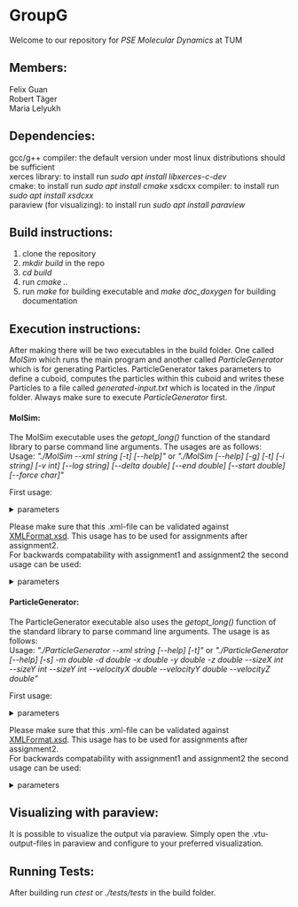 # GroupG

Welcome to our repository for *PSE Molecular Dynamics* at TUM  

## Members:

Felix Guan  
Robert Täger  
Maria Lelyukh  

## Dependencies: 

gcc/g++ compiler: the default version under most linux distributions should be sufficient  
xerces library: to install run *sudo apt install libxerces-c-dev*  
cmake: to install run *sudo apt install cmake*
xsdcxx compiler: to install run *sudo apt install xsdcxx*  
paraview (for visualizing): to install run *sudo apt install paraview*  

## Build instructions:

1. clone the repository  
2. *mkdir build* in the repo  
3. *cd build*  
4. run *cmake ..*  
5. run *make* for building executable and *make doc_doxygen* for building documentation  

## Execution instructions:
After making there will be two executables in the build folder. One called *MolSim* which runs the main program and another called *ParticleGenerator* which is for generating Particles. ParticleGenerator takes parameters to define a cuboid, computes the particles within this cuboid and writes these Particles to a file called *generated-input.txt* which is located in the */input* folder. Always make sure to execute *ParticleGenerator* first.  

#### MolSim:
The MolSim executable uses the *getopt_long()* function of the standard library to parse command line arguments. The usages are as follows:  
Usage: *"./MolSim --xml string [-t] [--help]"* or *"./MolSim [--help] [-g] [-t] [-i string] [-v int] [--log string] [--delta double] [--end double] [--start double] [--force char]"*  

First usage:  
<details>
<summary> parameters </summary>
*"--xml string"*: **mandatory** Give the path to the .xml-file to be used for parameter parsing.  
*"--help"*: **optional** If set a usage message is logged and program terminates.  
*"-t"*: **optional** If set the program execution time will be measured. Measurement takes place with no vtk-output and no logging.  

Example: ./MolSim --xml ../input/Assignment2.xml  
</details>  

Please make sure that this .xml-file can be validated against [XMLFormat.xsd](/src/io/input/XMLFormat.xsd). This usage has to be used for assignments after assignment2.  
For backwards compatability with assignment1 and assignment2 the second usage can be used:  
<details>
<summary> parameters </summary>
*"--help"*: **optional** If set a usage message is logged and program terminates.  
*"-g"*: **optional** If set the program uses the *"generated-input.txt"* file in the */input* folder.  
*"-t"*: **optional** If set the program execution time will be measured. Measurement takes place with no vtk-output and no logging.  
*"-i string"*: **optional** Defines the path of the input file.  
*"-v int"*: **optional** Defines the iterations of output. For example if the argument is *100*, every 100th iteration a output will be generated.  
*"--log string"*: **optional** Defines the loglevel of the program. *"OFF"*, *"ERROR"*, *"WARN"*, *"INFO"*, *"DEBUG"* and *"TRACE"* are valid arguments.  
*"--delta double"*: **optional** Defines the time-step of computing.  
*"--end double"*: **optional** Defines the end-time of computing.  
*"--force char"*: **madatory** Either *'l* or *'g'* can be parsed as argument. If *'l'* then Lennard-Jones Force is used for computing. If *'g'* then Gravitaitonal Force is used for computing.  

**NOTICE**: For all optional command line options that take an argument there are default values if not specified by user via command line.   
If both *"-i string"* and *"-g"* are set both the *"generated-input.txt"* and the file at the path provided in *string* are used (i.e. the particles from both files will be used). The particles from the file at the path provided at *string* will also be written to *"generated-input.txt"*.  
If none of both are set the *"eingabe-sonne.txt"* file at path */input* is used.  

Example: ./MolSim -g --force l --delta 0.0002 --end 5  
</details>  


#### ParticleGenerator:
The ParticleGenerator executable also uses the *getopt_long()* function of the standard library to parse command line arguments. The usage is as follows:  
Usage: *"./ParticleGenerator --xml string [--help] [-t]"* or *"./ParticleGenerator [--help] [-s] -m double -d double -x double -y double -z double --sizeX int --sizeY int --sizeY int --velocityX double --velocityY double --velocityZ double"*

First usage:  
<details>
<summary> parameters </summary>
*"--xml string"*: **mandatory** Give the path to the .xml-file to be used for parameter parsing.  
*"--help"*: **optional** If set a usage message is logged and program terminates.   

Example: ./MolSim --xml ../input/Assignment2.xml  
</details>  

Please make sure that this .xml-file can be validated against [XMLFormat.xsd](/src/io/input/XMLFormat.xsd). This usage has to be used for assignments after assignment2.  
For backwards compatability with assignment1 and assignment2 the second usage can be used:  

<details>
<summary> parameters </summary>  
*"--help"*: **optional** If set a usage message is logged and program terminates.  
*"-s"*: **optional** If set the particles in the already exsisting *generated-input.txt* file won't be overwritten and the new particles will be added as well. Please be sure that a *generated-input.txt* file has already been created when setting this option.  
*"-m double"*: **mandatory.** Defines the mass of each particle in the cuboid.  
*"-d double"*: **mandatory.** Defines the distance between the particles.  
*"-x double"*: **mandatory.** Defines x-coordinate of the lower left front side corner of the cuboid.  
*"-y double"*: **mandatory.** Defines y-coordinate of the lower left front side corner of the cuboid.  
*"-z double"*: **mandatory.** Defines z-coordinate of the lower left front side corner of the cuboid.  
*"--sizeX int"*: **mandatory.** Defines number of particles in x-direction.  
*"--sizeY int"*: **mandatory.** Defines number of particles in y-direction.  
*"--sizeZ int"*: **mandatory.** Defines number of particles in z-direction.  
*"--velocityX double"*: **mandatory.** Defines starting velocity of each particle in the cuboid in x-direction.  
*"--velocityY double"*: **mandatory.** Defines starting velocity of each particle in the cuboid in y-direction.  
*"--velocityZ double"*: **mandatory.** Defines starting velocity of each particle in the cuboid in z-direction.  
*"--log string"*: **optional** Defines the loglevel of the program. *"OFF"*, *"ERROR"*, *"WARN"*, *"INFO"*, *"DEBUG"* and *"TRACE"* are valid arguments.  

Example: ./ParticleGenerator -m 1 -d 1.1225 -x 0 -y 0 -z 0 --sizeX 40 --sizeY 8 --sizeZ 1 --velocityX 0 --velocityY 0 --velocityZ 0  
</details>  

## Visualizing with paraview:

It is possible to visualize the output via paraview. Simply open the .vtu-output-files in paraview and configure to your preferred visualization.

## Running Tests:
    
After building run *ctest* or *./tests/tests* in the build folder. 
